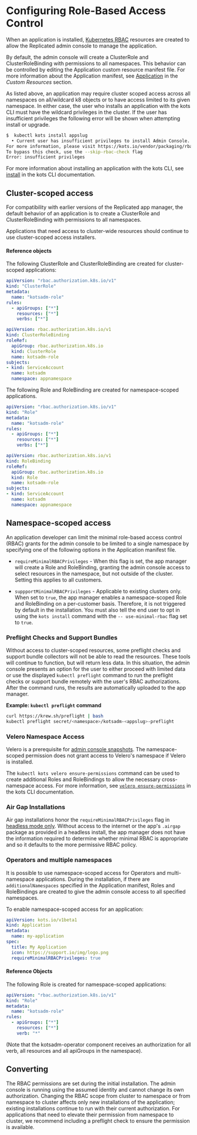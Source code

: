 # Configuring Role-Based Access Control

When an application is installed, [Kubernetes RBAC](https://kubernetes.io/docs/reference/access-authn-authz/rbac/) resources are created to allow the Replicated admin console to manage the application.

By default, the admin console will create a ClusterRole and ClusterRoleBinding with permissions to all namespaces.
This behavior can be controlled by editing the Application custom resource manifest file. For more information about the Application manifest, see [Application](../reference/custom-resource-application) in the _Custom Resources_ section.

As listed above, an application may require cluster scoped access across all namespaces on all/wildcard k8 objects or to have access limited to its given namespace.
In either case, the user who installs an application with the kots CLI must have the wildcard privileges in the cluster.
If the user has insufficient privileges the following error will be shown when attempting install or upgrade.

```bash
$  kubectl kots install appslug
  • Current user has insufficient privileges to install Admin Console.
For more information, please visit https://kots.io/vendor/packaging/rbac
To bypass this check, use the --skip-rbac-check flag
Error: insufficient privileges
```

For more information about installing an application with the kots CLI, see [install](../reference/kots-cli-install/) in the kots CLI documentation.

## Cluster-scoped access

For compatibility with earlier versions of the Replicated app manager, the default behavior of an application is to create a ClusterRole and ClusterRoleBinding with permissions to all namespaces.

Applications that need access to cluster-wide resources should continue to use cluster-scoped access installers.

#### Reference objects

The following ClusterRole and ClusterRoleBinding are created for cluster-scoped applications:

```yaml
apiVersion: "rbac.authorization.k8s.io/v1"
kind: "ClusterRole"
metadata:
  name: "kotsadm-role"
rules:
  - apiGroups: ["*"]
    resources: ["*"]
    verbs: ["*"]
```

```yaml
apiVersion: rbac.authorization.k8s.io/v1
kind: ClusterRoleBinding
roleRef:
  apiGroup: rbac.authorization.k8s.io
  kind: ClusterRole
  name: kotsadm-role
subjects:
- kind: ServiceAccount
  name: kotsadm
  namespace: appnamespace
```

The following Role and RoleBinding are created for namespace-scoped applications.

```yaml
apiVersion: "rbac.authorization.k8s.io/v1"
kind: "Role"
metadata:
  name: "kotsadm-role"
rules:
  - apiGroups: ["*"]
    resources: ["*"]
    verbs: ["*"]
```

```yaml
apiVersion: rbac.authorization.k8s.io/v1
kind: RoleBinding
roleRef:
  apiGroup: rbac.authorization.k8s.io
  kind: Role
  name: kotsadm-role
subjects:
- kind: ServiceAccount
  name: kotsadm
  namespace: appnamespace
```

## Namespace-scoped access

An application developer can limit the minimal role-based access control (RBAC) grants for the admin console to be limited to a single namespace by specifying one of the following options in the Application manifest file.

* `requireMinimalRBACPrivileges` - When this flag is set, the app manager will create a Role and RoleBinding, granting the admin console access to select resources in the namespace, but not outside of the cluster. Setting this applies to all customers.

* `suppportMinimalRBACPrivileges` - Applicable to existing clusters only. When set to `true`, the app manager enables a namespace-scoped Role and RoleBinding on a per-customer basis. Therefore, it is not triggered by default in the installation. You must also tell the end user to opt in using the `kots install` command with the `-- use-minimal-rbac` flag set to `true`.

### Preflight Checks and Support Bundles

Without access to cluster-scoped resources, some preflight checks and support bundle collectors will not be able to read the resources. These tools will continue to function, but will return less data. In this situation, the admin console presents an option for the user to either proceed with limited data or use the displayed `kubectl preflight` command to run the preflight checks or support bundle remotely with the user's RBAC authorizations. After the command runs, the results are automatically uploaded to the app manager.

**Example: `kubectl preflight` command**

```bash
curl https://krew.sh/preflight | bash
kubectl preflight secret/<namespace>/kotsadm-<appslug>-preflight
```

### Velero Namespace Access

Velero is a prerequisite for [admin console snapshots](../enterprise/snapshots-understanding). The namespace-scoped permission does not grant access to Velero's namespace if Velero is installed.

The `kubectl kots velero ensure-permissions` command can be used to create additional Roles and RoleBindings to allow the necessary cross-namespace access. For more information, see [`velero ensure-permissions`](../reference/kots-cli-velero-ensure-permissions/) in the kots CLI documentation.


### Air Gap Installations

Air gap installations honor the `requireMinimalRBACPrivileges` flag in [headless mode only](../enterprise/installing-existing-cluster-automation#airgap-install).
Without access to the internet or the app's `.airgap` package as provided in a headless install, the app manager does not have the information required to determine whether minimal RBAC is appropriate and so it defaults to the more permissive RBAC policy.

### Operators and multiple namespaces

It is possible to use namespace-scoped access for Operators and multi-namespace applications.
During the installation, if there are `additionalNamespaces` specified in the Application manifest, Roles and RoleBindings are created to give the admin console access to all specified namespaces.

To enable namespace-scoped access for an application:

```yaml
apiVersion: kots.io/v1beta1
kind: Application
metadata:
  name: my-application
spec:
  title: My Application
  icon: https://support.io/img/logo.png
  requireMinimalRBACPrivileges: true
```

#### Reference Objects

The following Role is created for namespace-scoped applications:

```yaml
apiVersion: "rbac.authorization.k8s.io/v1"
kind: "Role"
metadata:
  name: "kotsadm-role"
rules:
  - apiGroups: ["*"]
    resources: ["*"]
    verb: "*"
```

(Note that the kotsadm-operator component receives an authorization for all verb, all resources and all apiGroups in the namespace).

## Converting

The RBAC permissions are set during the initial installation.
The admin console is running using the assumed identity and cannot change its own authorization.
Changing the RBAC scope from cluster to namespace or from namespace to cluster affects only new installations of the application; existing installations continue to run with their current authorization.
For applications that need to elevate their permission from namespace to cluster, we recommend including a preflight check to ensure the permission is available.
